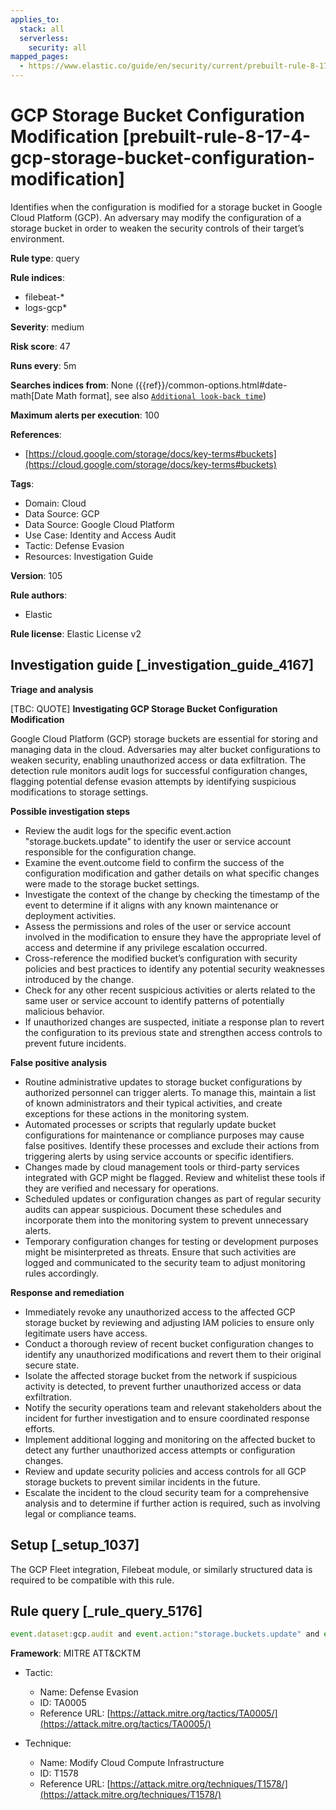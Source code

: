 ```yaml
---
applies_to:
  stack: all
  serverless:
    security: all
mapped_pages:
  - https://www.elastic.co/guide/en/security/current/prebuilt-rule-8-17-4-gcp-storage-bucket-configuration-modification.html
---
```


# GCP Storage Bucket Configuration Modification [prebuilt-rule-8-17-4-gcp-storage-bucket-configuration-modification]

Identifies when the configuration is modified for a storage bucket in Google Cloud Platform (GCP). An adversary may modify the configuration of a storage bucket in order to weaken the security controls of their target’s environment.

**Rule type**: query

**Rule indices**:

* filebeat-*
* logs-gcp*

**Severity**: medium

**Risk score**: 47

**Runs every**: 5m

**Searches indices from**: None ({{ref}}/common-options.html#date-math[Date Math format], see also [`Additional look-back time`](docs-content://solutions/security/detect-and-alert/create-detection-rule.md#rule-schedule))

**Maximum alerts per execution**: 100

**References**:

* [https://cloud.google.com/storage/docs/key-terms#buckets](https://cloud.google.com/storage/docs/key-terms#buckets)

**Tags**:

* Domain: Cloud
* Data Source: GCP
* Data Source: Google Cloud Platform
* Use Case: Identity and Access Audit
* Tactic: Defense Evasion
* Resources: Investigation Guide

**Version**: 105

**Rule authors**:

* Elastic

**Rule license**: Elastic License v2

## Investigation guide [_investigation_guide_4167]

**Triage and analysis**

[TBC: QUOTE]
**Investigating GCP Storage Bucket Configuration Modification**

Google Cloud Platform (GCP) storage buckets are essential for storing and managing data in the cloud. Adversaries may alter bucket configurations to weaken security, enabling unauthorized access or data exfiltration. The detection rule monitors audit logs for successful configuration changes, flagging potential defense evasion attempts by identifying suspicious modifications to storage settings.

**Possible investigation steps**

* Review the audit logs for the specific event.action "storage.buckets.update" to identify the user or service account responsible for the configuration change.
* Examine the event.outcome field to confirm the success of the configuration modification and gather details on what specific changes were made to the storage bucket settings.
* Investigate the context of the change by checking the timestamp of the event to determine if it aligns with any known maintenance or deployment activities.
* Assess the permissions and roles of the user or service account involved in the modification to ensure they have the appropriate level of access and determine if any privilege escalation occurred.
* Cross-reference the modified bucket’s configuration with security policies and best practices to identify any potential security weaknesses introduced by the change.
* Check for any other recent suspicious activities or alerts related to the same user or service account to identify patterns of potentially malicious behavior.
* If unauthorized changes are suspected, initiate a response plan to revert the configuration to its previous state and strengthen access controls to prevent future incidents.

**False positive analysis**

* Routine administrative updates to storage bucket configurations by authorized personnel can trigger alerts. To manage this, maintain a list of known administrators and their typical activities, and create exceptions for these actions in the monitoring system.
* Automated processes or scripts that regularly update bucket configurations for maintenance or compliance purposes may cause false positives. Identify these processes and exclude their actions from triggering alerts by using service accounts or specific identifiers.
* Changes made by cloud management tools or third-party services integrated with GCP might be flagged. Review and whitelist these tools if they are verified and necessary for operations.
* Scheduled updates or configuration changes as part of regular security audits can appear suspicious. Document these schedules and incorporate them into the monitoring system to prevent unnecessary alerts.
* Temporary configuration changes for testing or development purposes might be misinterpreted as threats. Ensure that such activities are logged and communicated to the security team to adjust monitoring rules accordingly.

**Response and remediation**

* Immediately revoke any unauthorized access to the affected GCP storage bucket by reviewing and adjusting IAM policies to ensure only legitimate users have access.
* Conduct a thorough review of recent bucket configuration changes to identify any unauthorized modifications and revert them to their original secure state.
* Isolate the affected storage bucket from the network if suspicious activity is detected, to prevent further unauthorized access or data exfiltration.
* Notify the security operations team and relevant stakeholders about the incident for further investigation and to ensure coordinated response efforts.
* Implement additional logging and monitoring on the affected bucket to detect any further unauthorized access attempts or configuration changes.
* Review and update security policies and access controls for all GCP storage buckets to prevent similar incidents in the future.
* Escalate the incident to the cloud security team for a comprehensive analysis and to determine if further action is required, such as involving legal or compliance teams.


## Setup [_setup_1037]

The GCP Fleet integration, Filebeat module, or similarly structured data is required to be compatible with this rule.


## Rule query [_rule_query_5176]

```js
event.dataset:gcp.audit and event.action:"storage.buckets.update" and event.outcome:success
```

**Framework**: MITRE ATT&CKTM

* Tactic:

    * Name: Defense Evasion
    * ID: TA0005
    * Reference URL: [https://attack.mitre.org/tactics/TA0005/](https://attack.mitre.org/tactics/TA0005/)

* Technique:

    * Name: Modify Cloud Compute Infrastructure
    * ID: T1578
    * Reference URL: [https://attack.mitre.org/techniques/T1578/](https://attack.mitre.org/techniques/T1578/)




